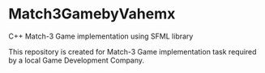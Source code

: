 # Match3GamebyVahemx
C++ Match-3 Game implementation using SFML library


This repository is created for Match-3 Game implementation task required by a local Game Development Company.
